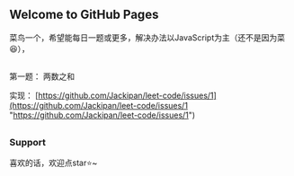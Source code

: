 ## Welcome to GitHub Pages

菜鸟一个，希望能每日一题或更多，解决办法以JavaScript为主（还不是因为菜:laughing:），

##

第一题： 两数之和

实现：   [https://github.com/Jackipan/leet-code/issues/1](https://github.com/Jackipan/leet-code/issues/1 "https://github.com/Jackipan/leet-code/issues/1")

##

### Support

喜欢的话，欢迎点star:star:~